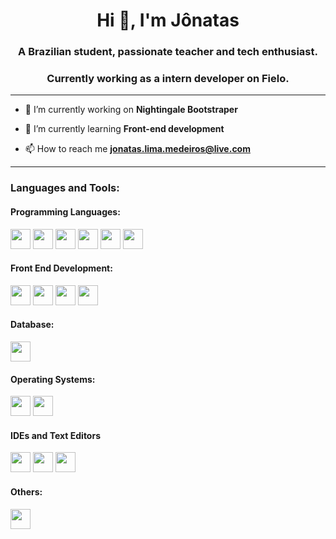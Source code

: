 <h1 align="center">Hi 👋, I'm Jônatas</h1>
<h3 align="center">A Brazilian student, passionate teacher and tech enthusiast.</h3>
<h3 align="center">Currently working as a intern developer on Fielo.</h3>
<hr>

- 🔭 I’m currently working on **Nightingale Bootstraper**

- 🌱 I’m currently learning **Front-end development**

- 📫 How to reach me **jonatas.lima.medeiros@live.com**
<hr>


<h3 align="left">Languages and Tools:</h3>
<h4 align="left"> Programming Languages:</h4>

<img height="32" width="32" src="https://cdn.jsdelivr.net/npm/simple-icons@v5/icons/gnubash.svg" />
<img height="32" width="32" src="https://cdn.jsdelivr.net/npm/simple-icons@v5/icons/c.svg" />
<img height="32" width="32" src="https://cdn.jsdelivr.net/npm/simple-icons@v5/icons/cplusplus.svg" />
<img height="32" width="32" src="https://cdn.jsdelivr.net/npm/simple-icons@v5/icons/ruby.svg" />
<img height="32" width="32" src="https://cdn.jsdelivr.net/npm/simple-icons@v5/icons/javascript.svg" />
<img height="32" width="32" src="https://cdn.jsdelivr.net/npm/simple-icons@v5/icons/typescript.svg" />


<h4 align="left">Front End Development:</h4>

<img height="32" width="32" src="https://cdn.jsdelivr.net/npm/simple-icons@v5/icons/html5.svg" />
<img height="32" width="32" src="https://cdn.jsdelivr.net/npm/simple-icons@v5/icons/css3.svg" />
<img height="32" width="32" src="https://cdn.jsdelivr.net/npm/simple-icons@v5/icons/sass.svg" />
<img height="32" width="32" src="https://cdn.jsdelivr.net/npm/simple-icons@v5/icons/react.svg" />

<h4 align="left">Database:</h4>

<img height="32" width="32" src="https://cdn.jsdelivr.net/npm/simple-icons@v5/icons/postgresql.svg" />

<h4 align="left">Operating Systems:</h4>

<img height="32" width="32" src="https://cdn.jsdelivr.net/npm/simple-icons@v5/icons/linux.svg" />
<img height="32" width="32" src="https://cdn.jsdelivr.net/npm/simple-icons@v5/icons/archlinux.svg" />

<h4 align="left">IDEs and Text Editors</h4>

<img height="32" width="32" src="https://cdn.jsdelivr.net/npm/simple-icons@v5/icons/visualstudiocode.svg" />
<img height="32" width="32" src="https://cdn.jsdelivr.net/npm/simple-icons@v5/icons/vim.svg" />
<img height="32" width="32" src="https://cdn.jsdelivr.net/npm/simple-icons@v5/icons/neovim.svg" />

<h4 align="left">Others:</h4>

<img height="32" width="32" src="https://cdn.jsdelivr.net/npm/simple-icons@v5/icons/git.svg" />
